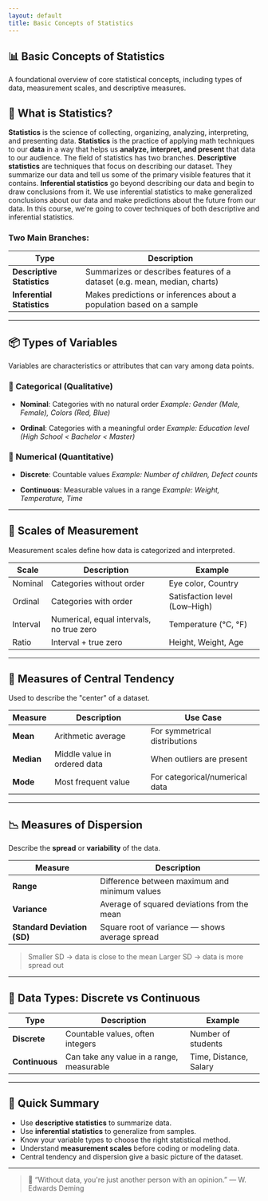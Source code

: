 ```yaml
---
layout: default
title: Basic Concepts of Statistics
---
```


## 📊 Basic Concepts of Statistics

A foundational overview of core statistical concepts, including types of data, measurement scales, and descriptive measures.

## 🧠 What is Statistics?

**Statistics** is the science of collecting, organizing, analyzing, interpreting, and presenting data. **Statistics** is the practice of applying math techniques to our **data** in a way that helps us **analyze, interpret, and present** that data to our audience. The field of statistics has two branches. **Descriptive statistics** are techniques that focus on describing our dataset. They summarize our data and tell us some of the primary visible features that it contains. **Inferential statistics** go beyond describing our data and begin to draw conclusions from it. We use inferential statistics to make generalized conclusions about our data and make predictions about the future from our data. In this course, we're going to cover techniques of both descriptive and inferential statistics.



### Two Main Branches:

| Type               | Description                                                                 |
|--------------------|-----------------------------------------------------------------------------|
| **Descriptive Statistics** | Summarizes or describes features of a dataset (e.g. mean, median, charts) |
| **Inferential Statistics** | Makes predictions or inferences about a population based on a sample       |

---

## 📦 Types of Variables

Variables are characteristics or attributes that can vary among data points.

### 🔹 Categorical (Qualitative)

- **Nominal**: Categories with no natural order 
  *Example: Gender (Male, Female), Colors (Red, Blue)*

- **Ordinal**: Categories with a meaningful order 
  *Example: Education level (High School < Bachelor < Master)*

### 🔸 Numerical (Quantitative)

- **Discrete**: Countable values 
  *Example: Number of children, Defect counts*

- **Continuous**: Measurable values in a range 
  *Example: Weight, Temperature, Time*

---

## 🎯 Scales of Measurement

Measurement scales define how data is categorized and interpreted.

| Scale     | Description                           | Example                        |
|-----------|---------------------------------------|--------------------------------|
| Nominal   | Categories without order              | Eye color, Country             |
| Ordinal   | Categories with order                 | Satisfaction level (Low–High) |
| Interval  | Numerical, equal intervals, no true zero | Temperature (°C, °F)          |
| Ratio     | Interval + true zero                  | Height, Weight, Age            |

---

## 📌 Measures of Central Tendency

Used to describe the "center" of a dataset.

| Measure | Description                            | Use Case                      |
|---------|----------------------------------------|-------------------------------|
| **Mean**   | Arithmetic average                      | For symmetrical distributions |
| **Median** | Middle value in ordered data            | When outliers are present     |
| **Mode**   | Most frequent value                     | For categorical/numerical data|

---

## 📉 Measures of Dispersion

Describe the **spread** or **variability** of the data.

| Measure            | Description                                        |
|--------------------|----------------------------------------------------|
| **Range**          | Difference between maximum and minimum values      |
| **Variance**       | Average of squared deviations from the mean        |
| **Standard Deviation (SD)** | Square root of variance — shows average spread    |

> Smaller SD → data is close to the mean 
> Larger SD → data is more spread out

---

## 🔢 Data Types: Discrete vs Continuous

| Type       | Description                                 | Example               |
|------------|---------------------------------------------|-----------------------|
| **Discrete**   | Countable values, often integers             | Number of students     |
| **Continuous** | Can take any value in a range, measurable    | Time, Distance, Salary |

---

## 🧭 Quick Summary

- Use **descriptive statistics** to summarize data.
- Use **inferential statistics** to generalize from samples.
- Know your variable types to choose the right statistical method.
- Understand **measurement scales** before coding or modeling data.
- Central tendency and dispersion give a basic picture of the dataset.

---

> 📘 “Without data, you're just another person with an opinion.” 
> — W. Edwards Deming
